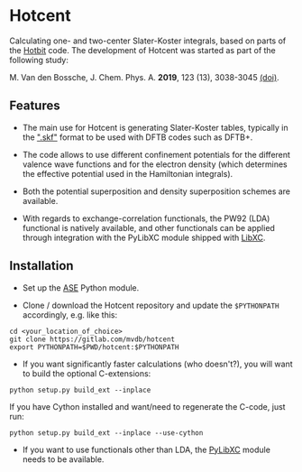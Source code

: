# Hotcent

Calculating one- and two-center Slater-Koster integrals,
based on parts of the [Hotbit](https://github.com/pekkosk/hotbit/) 
code. The development of Hotcent was started as part of the
following study: 

M. Van den Bossche, J. Chem. Phys. A. **2019**, 123 (13), 3038-3045
[(doi)](https://dx.doi.org/10.1021/acs.jpca.9b00927).


## Features

* The main use for Hotcent is generating Slater-Koster tables,
typically in the [".skf"](https://www.dftb.org/fileadmin/DFTB/public/misc/slakoformat.pdf)
format to be used with DFTB codes such as DFTB+.

* The code allows to use different confinement potentials for
the different valence wave functions and for the electron density 
(which determines the effective potential used in the Hamiltonian 
integrals). 

* Both the potential superposition and density superposition
schemes are available. 

* With regards to exchange-correlation functionals, the PW92
(LDA) functional is natively available, and other functionals
can be applied through integration with the PyLibXC module
shipped with [LibXC](https://www.tddft.org/programs/libxc).


## Installation

* Set up the [ASE](https://wiki.fysik.dtu.dk/ase/) Python module. 

* Clone / download the Hotcent repository and update the
`$PYTHONPATH` accordingly, e.g. like this:
```shell
cd <your_location_of_choice>
git clone https://gitlab.com/mvdb/hotcent
export PYTHONPATH=$PWD/hotcent:$PYTHONPATH
```

* If you want significantly faster calculations (who doesn't?),
you will want to build the optional C-extensions:
```shell
python setup.py build_ext --inplace
```
If you have Cython installed and want/need to regenerate the C-code,
just run:
```shell
python setup.py build_ext --inplace --use-cython
```

* If you want to use functionals other than LDA, the
[PyLibXC](https://www.tddft.org/programs/libxc/installation/#python-library)
module needs to be available.
